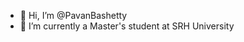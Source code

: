 - 👋 Hi, I’m @PavanBashetty
- 🌱 I’m currently a Master's student at SRH University


<!---
PavanBashetty/PavanBashetty is a ✨ special ✨ repository because its `README.md` (this file) appears on your GitHub profile.
You can click the Preview link to take a look at your changes.
--->
